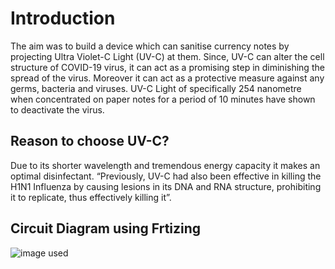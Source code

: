 # Introduction
The aim was to build a device which can sanitise currency notes by projecting Ultra Violet-C Light (UV-C) at them. Since, UV-C can alter the cell structure of COVID-19 virus, it can act as a promising step in diminishing the spread of the virus. Moreover it can act as a protective measure against any germs, bacteria and viruses.
UV-C Light of specifically 254 nanometre when concentrated on paper notes for a period of 10 minutes have shown to deactivate the virus. 

## Reason to choose UV-C? 
Due to its shorter wavelength and tremendous energy capacity it makes an optimal disinfectant. “Previously, UV-C had also been effective in killing the H1N1 Influenza by causing lesions in its DNA and RNA structure, prohibiting it to replicate, thus effectively killing it”. 

## Circuit Diagram using Frtizing
![image used](https://github.com/souvik0306/MI/blob/master/Fritzing_Circuit.PNG?raw=true)
